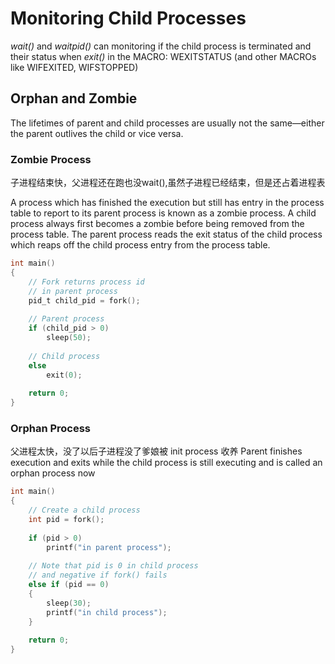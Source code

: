 # Monitoring Child Processes

*wait()* and *waitpid()* can monitoring if the child process is terminated and their status when *exit()* in the MACRO: WEXITSTATUS (and other MACROs like WIFEXITED, WIFSTOPPED)

## Orphan and Zombie

The lifetimes of parent and child processes are usually not the same—either the
parent outlives the child or vice versa.

### Zombie Process
子进程结束快，父进程还在跑也没wait(),虽然子进程已经结束，但是还占着进程表

A process which has finished the execution but still has entry in the process table to report to its parent process is known as a zombie process. A child process always first becomes a zombie before being removed from the process table. The parent process reads the exit status of the child process which reaps off the child process entry from the process table.
```c
int main()
{
    // Fork returns process id
    // in parent process
    pid_t child_pid = fork();
 
    // Parent process 
    if (child_pid > 0)
        sleep(50);
 
    // Child process
    else       
        exit(0);
 
    return 0;
}
```


### Orphan Process
父进程太快，没了以后子进程没了爹娘被 init process 收养
Parent finishes execution and exits while the child process is still executing and is called an orphan process now
```c
int main()
{
    // Create a child process      
    int pid = fork();
 
    if (pid > 0)
        printf("in parent process");
 
    // Note that pid is 0 in child process
    // and negative if fork() fails
    else if (pid == 0)
    {
        sleep(30);
        printf("in child process");
    }
 
    return 0;
}
```
